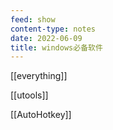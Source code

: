 ```yaml
---
feed: show
content-type: notes
date: 2022-06-09
title: windows必备软件
---
```


[[everything]]

[[utools]]

[[AutoHotkey]]
